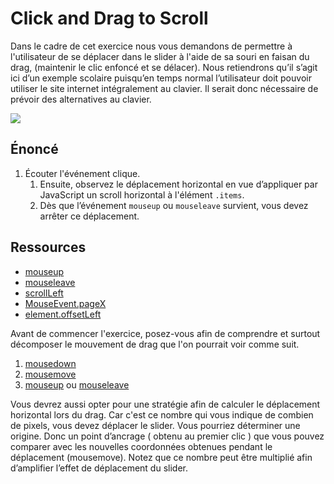 # Click and Drag to Scroll

Dans le cadre de cet exercice nous vous demandons de permettre à l'utilisateur de se déplacer dans le slider à l'aide de sa souri en faisan du drag, (maintenir le clic enfoncé et se délacer). Nous retiendrons qu’il s’agit ici d’un exemple scolaire puisqu’en temps normal l’utilisateur doit pouvoir utiliser le site internet intégralement au clavier. Il serait donc nécessaire de prévoir des alternatives au clavier.



![](./readme.gif)



## Énoncé

1. Écouter l'événement clique.
   1. Ensuite, observez le déplacement horizontal en vue d’appliquer par JavaScript un scroll horizontal à l'élément `.items`.
   2. Dès que l’événement `mouseup` ou `mouseleave` survient, vous devez arrêter ce déplacement.



## Ressources

* [mouseup](https://developer.mozilla.org/fr/docs/Web/API/Element/mouseup_event)
* [mouseleave](https://developer.mozilla.org/fr/docs/Web/API/Element/mouseleave_event)
* [scrollLeft](https://developer.mozilla.org/fr/docs/Web/API/Element/scrollLeft)
* [MouseEvent.pageX](https://developer.mozilla.org/fr/docs/Web/API/MouseEvent/pageX)
* [element.offsetLeft](https://developer.mozilla.org/fr/docs/Web/API/HTMLElement/offsetLeft)



Avant de commencer l'exercice, posez-vous afin de comprendre et surtout décomposer le mouvement de drag que l'on pourrait voir comme suit. 

1. [mousedown](https://developer.mozilla.org/fr/docs/Web/API/Element/mousedown_event)
2. [mousemove](https://developer.mozilla.org/fr/docs/Web/API/Element/mousemove_event)
3. [mouseup](https://developer.mozilla.org/fr/docs/Web/API/Element/mouseup_event) ou [mouseleave](https://developer.mozilla.org/fr/docs/Web/API/Element/mouseleave_event)

Vous devrez aussi opter pour une stratégie afin de calculer le déplacement horizontal lors du drag. Car c'est ce nombre qui vous indique de combien de pixels, vous devez déplacer le slider. Vous pourriez déterminer une origine. Donc un point d’ancrage ( obtenu au premier clic ) que vous pouvez comparer avec les nouvelles coordonnées obtenues pendant le déplacement (mousemove). Notez que ce nombre peut être multiplié afin d’amplifier l’effet de déplacement du slider.



